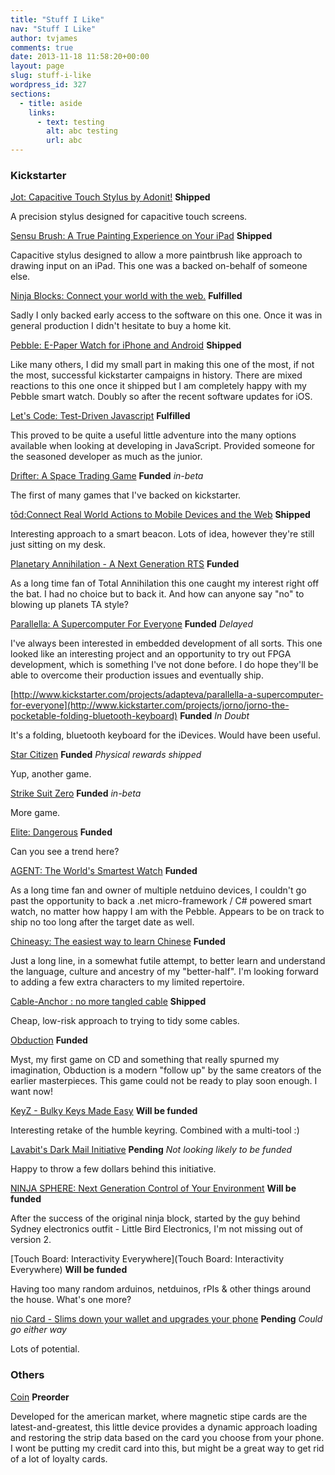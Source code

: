 ```yaml
---
title: "Stuff I Like"
nav: "Stuff I Like"
author: tvjames
comments: true
date: 2013-11-18 11:58:20+00:00
layout: page
slug: stuff-i-like
wordpress_id: 327
sections:
  - title: aside
    links:
      - text: testing
        alt: abc testing
        url: abc
---
```


### Kickstarter





[Jot: Capacitive Touch Stylus by Adonit!](http://www.kickstarter.com/projects/531383637/jot-capacitive-touch-stylus) **Shipped**





A precision stylus designed for capacitive touch screens.





[Sensu Brush: A True Painting Experience on Your iPad](http://www.kickstarter.com/projects/797362124/sensu-brush-a-true-painting-experience-on-your-ipa) **Shipped**





Capacitive stylus designed to allow a more paintbrush like approach to drawing input on an iPad. This one was a backed on-behalf of someone else.





[Ninja Blocks: Connect your world with the web.](http://www.kickstarter.com/projects/ninja/ninja-blocks-connect-your-world-with-the-web) **Fulfilled**





Sadly I only backed early access to the software on this one. Once it was in general production I didn't hesitate to buy a home kit.





[Pebble: E-Paper Watch for iPhone and Android](http://www.kickstarter.com/projects/597507018/pebble-e-paper-watch-for-iphone-and-android) **Shipped**





Like many others, I did my small part in making this one of the most, if not the most, successful kickstarter campaigns in history. There are mixed reactions to this one once it shipped but I am completely happy with my Pebble smart watch. Doubly so after the recent software updates for iOS.





[Let's Code: Test-Driven Javascript](http://www.kickstarter.com/projects/188988365/lets-code-test-driven-javascript) **Fulfilled**





This proved to be quite a useful little adventure into the many options available when looking at developing in JavaScript. Provided someone for the seasoned developer as much as the junior.





[Drifter: A Space Trading Game](http://www.kickstarter.com/projects/celsiusgs/drifter-a-space-trading-game) **Funded** _in-beta_





The first of many games that I've backed on kickstarter.





[tōd:Connect Real World Actions to Mobile Devices and the Web](http://www.kickstarter.com/projects/rowdyrobot/tod-connect-real-world-actions-to-mobile-devices-a) **Shipped**





Interesting approach to a smart beacon. Lots of idea, however they're still just sitting on my desk.





[Planetary Annihilation - A Next Generation RTS](http://www.kickstarter.com/projects/659943965/planetary-annihilation-a-next-generation-rts) **Funded**





As a long time fan of Total Annihilation this one caught my interest right off the bat. I had no choice but to back it. And how can anyone say "no" to blowing up planets TA style?





[Parallella: A Supercomputer For Everyone](http://www.kickstarter.com/projects/adapteva/parallella-a-supercomputer-for-everyone) **Funded** _Delayed_





I've always been interested in embedded development of all sorts. This one looked like an interesting project and an opportunity to try out FPGA development, which is something I've not done before. I do hope they'll be able to overcome their production issues and eventually ship.





[http://www.kickstarter.com/projects/adapteva/parallella-a-supercomputer-for-everyone](http://www.kickstarter.com/projects/jorno/jorno-the-pocketable-folding-bluetooth-keyboard) **Funded** _In Doubt_





It's a folding, bluetooth keyboard for the iDevices. Would have been useful.





[Star Citizen](http://www.kickstarter.com/projects/cig/star-citizen) **Funded** _Physical rewards shipped_





Yup, another game.





[Strike Suit Zero](http://www.kickstarter.com/projects/43153532/strike-suit-zero) **Funded** _in-beta_





More game.





[Elite: Dangerous](http://www.kickstarter.com/projects/1461411552/elite-dangerous) **Funded**





Can you see a trend here?





[AGENT: The World's Smartest Watch](http://www.kickstarter.com/projects/secretlabs/agent-the-worlds-smartest-watch) **Funded**





As a long time fan and owner of multiple netduino devices, I couldn't go past the opportunity to back a .net micro-framework / C# powered smart watch, no matter how happy I am with the Pebble. Appears to be on track to ship no too long after the target date as well.





[Chineasy: The easiest way to learn Chinese](http://www.kickstarter.com/projects/shaolanchineasy/chineasy-begins-0) **Funded**





Just a long line, in a somewhat futile attempt, to better learn and understand the language, culture and ancestry of my "better-half". I'm looking forward to adding a few extra characters to my limited repertoire.





[Cable-Anchor : no more tangled cable](http://www.kickstarter.com/projects/502701513/cable-anchor) **Shipped**





Cheap, low-risk approach to trying to tidy some cables.





[Obduction](http://www.kickstarter.com/projects/cyaninc/obduction) **Funded**





Myst, my first game on CD and something that really spurned my imagination, Obduction is a modern "follow up" by the same creators of the earlier masterpieces. This game could not be ready to play soon enough. I want now!





[KeyZ - Bulky Keys Made Easy](http://www.kickstarter.com/projects/key-z/keyz-bulky-keys-made-easy) **Will be funded**





Interesting retake of the humble keyring. Combined with a multi-tool :)





[Lavabit's Dark Mail Initiative](http://www.kickstarter.com/projects/ladar/lavabits-dark-mail-initiative) **Pending** _Not looking likely to be funded_





Happy to throw a few dollars behind this initiative.





[NINJA SPHERE: Next Generation Control of Your Environment](http://www.kickstarter.com/projects/ninja/ninja-sphere-next-generation-control-of-your-envir) **Will be funded**





After the success of the original ninja block, started by the guy behind Sydney electronics outfit - Little Bird Electronics, I'm not missing out of version 2.





[Touch Board: Interactivity Everywhere](Touch Board: Interactivity Everywhere) **Will be funded**





Having too many random arduinos, netduinos, rPIs & other things around the house. What's one more?





[nio Card - Slims down your wallet and upgrades your phone](http://www.kickstarter.com/projects/1459210729/nio-card-a-smart-card-which-upgrades-your-phone-an) **Pending** _Could go either way_





Lots of potential.





### Others





[Coin](https://onlycoin.com/) **Preorder**





Developed for the american market, where magnetic stipe cards are the latest-and-greatest, this little device provides a dynamic approach loading and restoring the strip data based on the card you choose from your phone. I wont be putting my credit card into this, but might be a great way to get rid of a lot of loyalty cards.

